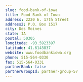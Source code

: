 ```yaml
---
slug: food-bank-of-iowa
title: Food Bank of Iowa
address: 2220 E. 17th Street
address2: P.O. Box 1517
city: Des Moines
state: IA
postal: 50305
longitude: -93.5923397
latitude: 41.6143837
website: www.foodbankiowa.org
phone: 515-564-0330
fax: 515-564-0331
partnerBank: false
partnerGroupId: partner-group-57
---
```

